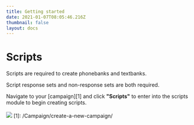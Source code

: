 ```yaml
---
title: Getting started
date: 2021-01-07T08:05:46.216Z
thumbnail: false
layout: docs
---
```

# Scripts

Scripts are required to create phonebanks and textbanks.

Script response sets and non-response sets are both required.

Navigate to your [campaign][1] and click **"Scripts"** to enter into the scripts module to begin creating scripts.
<br><br>
![](../../images/scripts-step1.jpg)
[1]: /Campaign/create-a-new-campaign/